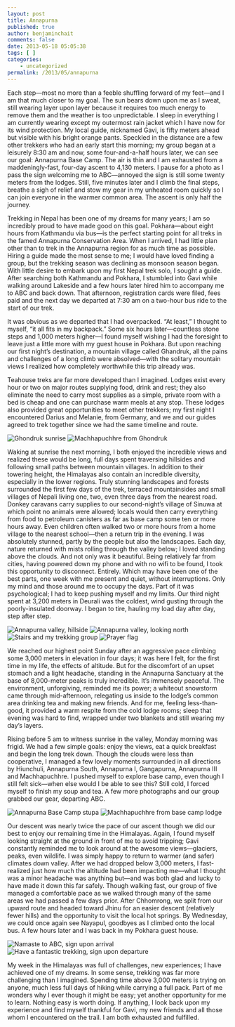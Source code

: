 ```yaml
---
layout: post
title: Annapurna
published: true
author: benjaminchait
comments: false
date: 2013-05-18 05:05:38
tags: [ ]
categories:
    - uncategorized
permalink: /2013/05/annapurna
---
```

Each step—most no more than a feeble shuffling forward of my feet—and I am that much closer to my goal. The sun bears down upon me as I sweat, still wearing layer upon layer because it requires too much energy to remove them and the weather is too unpredictable. I sleep in everything I am currently wearing except my outermost rain jacket which I have now for its wind protection. My local guide, nicknamed Gavi, is fifty meters ahead but visible with his bright orange pants. Speckled in the distance are a few other trekkers who had an early start this morning; my group began at a leisurely 8:30 am and now, some four-and-a-half hours later, we can see our goal: Annapurna Base Camp. The air is thin and I am exhausted from a maddeningly-fast, four-day ascent to 4,130 meters. I pause for a photo as I pass the sign welcoming me to ABC—annoyed the sign is still some twenty meters from the lodges. Still, five minutes later and I climb the final steps, breathe a sigh of relief and stow my gear in my unheated room quickly so I can join everyone in the warmer common area. The ascent is only half the journey.

Trekking in Nepal has been one of my dreams for many years; I am so incredibly proud to have made good on this goal. Pokhara—about eight hours from Kathmandu via bus—is the perfect starting point for all treks in the famed Annapurna Conservation Area. When I arrived, I had little plan other than to trek in the Annapurna region for as much time as possible. Hiring a guide made the most sense to me; I would have loved finding a group, but the trekking season was declining as monsoon season began. With little desire to embark upon my first Nepal trek solo, I sought a guide. After searching both Kathmandu and Pokhara, I stumbled into Gavi while walking around Lakeside and a few hours later hired him to accompany me to ABC and back down. That afternoon, registration cards were filed, fees paid and the next day we departed at 7:30 am on a two-hour bus ride to the start of our trek.

It was obvious as we departed that I had overpacked. “At least,” I thought to myself, “it all fits in my backpack.” Some six hours later—countless stone steps and 1,000 meters higher—I found myself wishing I had the foresight to leave just a little more with my guest house in Pokhara. But upon reaching our first night’s destination, a mountain village called Ghandruk, all the pains and challenges of a long climb were absolved—with the solitary mountain views I realized how completely worthwhile this trip already was.

Teahouse treks are far more developed than I imagined. Lodges exist every hour or two on major routes supplying food, drink and rest; they also eliminate the need to carry most supplies as a simple, private room with a bed is cheap and one can purchase warm meals at any stop. These lodges also provided great opportunities to meet other trekkers; my first night I encountered Darius and Melanie, from Germany, and we and our guides agreed to trek together since we had the same timeline and route.


![Ghondruk sunrise][1] 
![Machhapuchhre from Ghondruk][2] 

Waking at sunrise the next morning, I both enjoyed the incredible views and realized these would be long, full days spent traversing hillsides and following small paths between mountain villages. In addition to their towering height, the Himalayas also contain an incredible diversity, especially in the lower regions. Truly stunning landscapes and forests surrounded the first few days of the trek, terraced mountainsides and small villages of Nepali living one, two, even three days from the nearest road. Donkey caravans carry supplies to our second-night’s village of Sinuwa at which point no animals were allowed; locals would then carry everything from food to petroleum canisters as far as base camp some ten or more hours away. Even children often walked two or more hours from a home village to the nearest school—then a return trip in the evening. I was absolutely stunned, partly by the people but also the landscapes. Each day, nature returned with mists rolling through the valley below; I loved standing above the clouds. And not only was it beautiful. Being relatively far from cities, having powered down my phone and with no wifi to be found, I took this opportunity to disconnect. Entirely. Which may have been one of the best parts, one week with me present and quiet, without interruptions. Only my mind and those around me to occupy the days. Part of it was psychological; I had to keep pushing myself and my limits. Our third night spent at 3,200 meters in Deurali was the coldest, wind gusting through the poorly-insulated doorway. I began to tire, hauling my load day after day, step after step.


![Annapurna valley, hillside][3] 
![Annapurna valley, looking north][4] 
![Stairs and my trekking group][5] 
![Prayer flag][6] 

We reached our highest point Sunday after an aggressive pace climbing some 3,000 meters in elevation in four days; it was here I felt, for the first time in my life, the effects of altitude. But for the discomfort of an upset stomach and a light headache, standing in the Annapurna Sanctuary at the base of 8,000-meter peaks is truly incredible. It’s immensely peaceful. The environment, unforgiving, reminded me its power; a whiteout snowstorm came through mid-afternoon, relegating us inside to the lodge’s common area drinking tea and making new friends. And for me, feeling less-than-good, it provided a warm respite from the cold lodge rooms; sleep that evening was hard to find, wrapped under two blankets and still wearing my day’s layers.

Rising before 5 am to witness sunrise in the valley, Monday morning was frigid. We had a few simple goals: enjoy the views, eat a quick breakfast and begin the long trek down. Though the clouds were less than cooperative, I managed a few lovely moments surrounded in all directions by Hiunchuli, Annapurna South, Annapurna I, Gangapurna, Annapurna III and Machhapuchhre. I pushed myself to explore base camp, even though I still felt sick—when else would I be able to see this? Still cold, I forced myself to finish my soup and tea. A few more photographs and our group grabbed our gear, departing ABC.


![Annapurna Base Camp stupa][7] 
![Machhapuchhre from base camp lodge][8] 

Our descent was nearly twice the pace of our ascent though we did our best to enjoy our remaining time in the Himalayas. Again, I found myself looking straight at the ground in front of me to avoid tripping; Gavi constantly reminded me to look around at the awesome views—glaciers, peaks, even wildlife. I was simply happy to return to warmer (and safer) climates down valley. After we had dropped below 3,000 meters, I fast-realized just how much the altitude had been impacting me—what I thought was a minor headache was anything but—and was both glad and lucky to have made it down this far safely. Though walking fast, our group of five managed a comfortable pace as we walked through many of the same areas we had passed a few days prior. After Chhomrong, we split from our upward route and headed toward Jhinu for an easier descent (relatively fewer hills) and the opportunity to visit the local hot springs. By Wednesday, we could once again see Nayapul, goodbyes as I climbed onto the local bus. A few hours later and I was back in my Pokhara guest house.


![Namaste to ABC, sign upon arrival][9] 
![Have a fantastic trekking, sign upon departure][10] 

My week in the Himalayas was full of challenges, new experiences; I have achieved one of my dreams. In some sense, trekking was far more challenging than I imagined. Spending time above 3,000 meters is trying on anyone, much less full days of hiking while carrying a full pack. Part of me wonders why I ever though it might be easy; yet another opportunity for me to learn. Nothing easy is worth doing. If anything, I look back upon my experience and find myself thankful for Gavi, my new friends and all those whom I encountered on the trail. I am both exhausted and fulfilled.

 [1]: /wp-content/uploads/media/img/2013/05-wp/20130520-221307.jpg
 [2]: /wp-content/uploads/media/img/2013/05-wp/20130520-221343.jpg
 [3]: /wp-content/uploads/media/img/2013/05-wp/20130520-221416.jpg
 [4]: /wp-content/uploads/media/img/2013/05-wp/20130520-221532.jpg
 [5]: /wp-content/uploads/media/img/2013/05-wp/20130520-221643.jpg
 [6]: /wp-content/uploads/media/img/2013/05-wp/20130520-221929.jpg
 [7]: /wp-content/uploads/media/img/2013/05-wp/20130520-222046.jpg
 [8]: /wp-content/uploads/media/img/2013/05-wp/20130520-222204.jpg
 [9]: /wp-content/uploads/media/img/2013/05-wp/20130520-222412.jpg
 [10]: /wp-content/uploads/media/img/2013/05-wp/20130520-222552.jpg